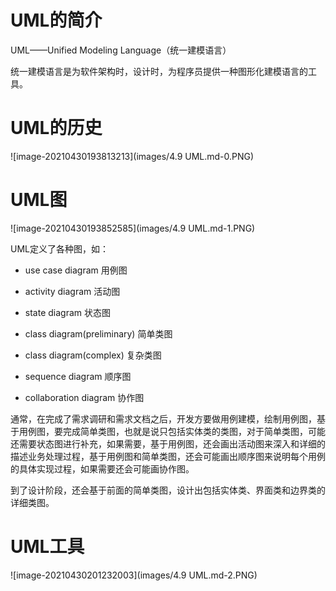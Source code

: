 # UML的简介

UML——Unified Modeling Language（统一建模语言）

统一建模语言是为软件架构时，设计时，为程序员提供一种图形化建模语言的工具。

# UML的历史

![image-20210430193813213](images/4.9 UML.md-0.PNG)

# UML图

![image-20210430193852585](images/4.9 UML.md-1.PNG)

UML定义了各种图，如：

- use case diagram 用例图

- activity diagram 活动图

- state diagram 状态图

- class diagram(preliminary) 简单类图

- class diagram(complex) 复杂类图

- sequence diagram 顺序图

- collaboration diagram 协作图 

通常，在完成了需求调研和需求文档之后，开发方要做用例建模，绘制用例图，基于用例图，要完成简单类图，也就是说只包括实体类的类图，对于简单类图，可能还需要状态图进行补充，如果需要，基于用例图，还会画出活动图来深入和详细的描述业务处理过程，基于用例图和简单类图，还会可能画出顺序图来说明每个用例的具体实现过程，如果需要还会可能画协作图。

到了设计阶段，还会基于前面的简单类图，设计出包括实体类、界面类和边界类的详细类图。

# UML工具

![image-20210430201232003](images/4.9 UML.md-2.PNG)